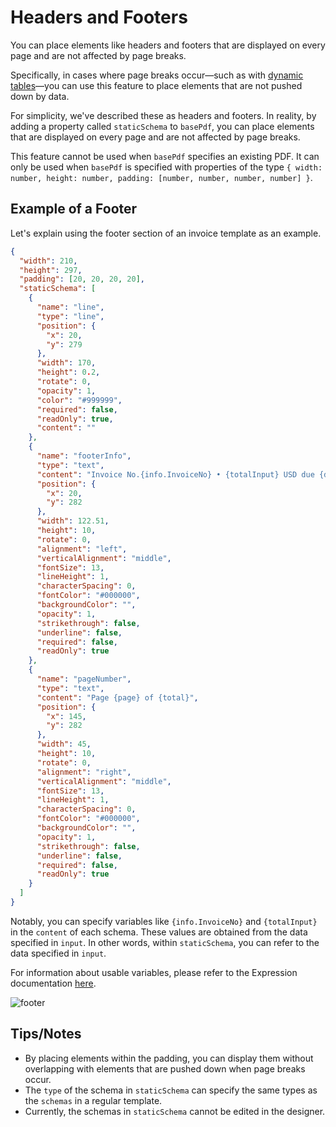 # Headers and Footers

You can place elements like headers and footers that are displayed on every page and are not affected by page breaks.

Specifically, in cases where page breaks occur—such as with [dynamic tables](/docs/tables)—you can use this feature to place elements that are not pushed down by data.

For simplicity, we've described these as headers and footers. In reality, by adding a property called `staticSchema` to `basePdf`, you can place elements that are displayed on every page and are not affected by page breaks.

This feature cannot be used when `basePdf` specifies an existing PDF. It can only be used when `basePdf` is specified with properties of the type `{ width: number, height: number, padding: [number, number, number, number] }`.

## Example of a Footer

Let's explain using the footer section of an invoice template as an example.

```json
{
  "width": 210,
  "height": 297,
  "padding": [20, 20, 20, 20],
  "staticSchema": [
    {
      "name": "line",
      "type": "line",
      "position": {
        "x": 20,
        "y": 279
      },
      "width": 170,
      "height": 0.2,
      "rotate": 0,
      "opacity": 1,
      "color": "#999999",
      "required": false,
      "readOnly": true,
      "content": ""
    },
    {
      "name": "footerInfo",
      "type": "text",
      "content": "Invoice No.{info.InvoiceNo} • {totalInput} USD due {date}",
      "position": {
        "x": 20,
        "y": 282
      },
      "width": 122.51,
      "height": 10,
      "rotate": 0,
      "alignment": "left",
      "verticalAlignment": "middle",
      "fontSize": 13,
      "lineHeight": 1,
      "characterSpacing": 0,
      "fontColor": "#000000",
      "backgroundColor": "",
      "opacity": 1,
      "strikethrough": false,
      "underline": false,
      "required": false,
      "readOnly": true
    },
    {
      "name": "pageNumber",
      "type": "text",
      "content": "Page {page} of {total}",
      "position": {
        "x": 145,
        "y": 282
      },
      "width": 45,
      "height": 10,
      "rotate": 0,
      "alignment": "right",
      "verticalAlignment": "middle",
      "fontSize": 13,
      "lineHeight": 1,
      "characterSpacing": 0,
      "fontColor": "#000000",
      "backgroundColor": "",
      "opacity": 1,
      "strikethrough": false,
      "underline": false,
      "required": false,
      "readOnly": true
    }
  ]
}
```

Notably, you can specify variables like `{info.InvoiceNo}` and `{totalInput}` in the `content` of each schema. These values are obtained from the data specified in `input`. In other words, within `staticSchema`, you can refer to the data specified in `input`.

For information about usable variables, please refer to the Expression documentation [here](/docs/expression#variables-that-can-be-used-within-expressions).

![footer](/img/footer.png)

## Tips/Notes

- By placing elements within the padding, you can display them without overlapping with elements that are pushed down when page breaks occur.
- The `type` of the schema in `staticSchema` can specify the same types as the `schemas` in a regular template.
- Currently, the schemas in `staticSchema` cannot be edited in the designer.